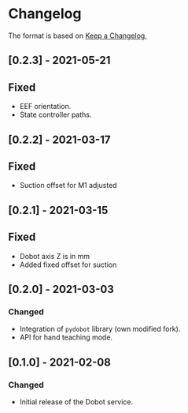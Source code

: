 # Changelog

The format is based on [Keep a Changelog](https://keepachangelog.com/en/1.0.0/),

## [0.2.3] - 2021-05-21

## Fixed
 - EEF orientation.
 - State controller paths.

## [0.2.2] - 2021-03-17

## Fixed
 - Suction offset for M1 adjusted

## [0.2.1] - 2021-03-15

## Fixed
 - Dobot axis Z is in mm
 - Added fixed offset for suction

## [0.2.0] - 2021-03-03

### Changed
- Integration of `pydobot` library (own modified fork).
- API for hand teaching mode.

## [0.1.0] - 2021-02-08

### Changed
- Initial release of the Dobot service.
